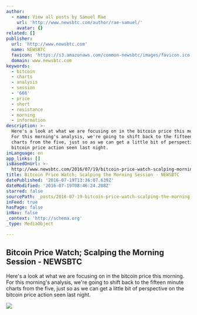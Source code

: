 ```yaml
---
author:
  - name: View all posts by Samuel Rae
    url: 'http://www.newsbtc.com/author/rae-samuel/'
    avatar: {}
related: []
publisher:
  url: 'http://www.newsbtc.com'
  name: NEWSBTC
  favicon: 'https://s3.amazonaws.com/common-newsbtc/images/favicon.ico'
  domain: www.newsbtc.com
keywords:
  - bitcoin
  - charts
  - analysis
  - session
  - '666'
  - price
  - short
  - resistance
  - morning
  - information
description: >-
  Here's a look at what we are focusing on in the bitcoin price this morning.
  For this morning's analysis, we're going to shift back to the fifteen minute
  charts from the five, just so as we can get a little bit of perspective on the
  bitcoin price action seen last night.
inLanguage: en
app_links: []
isBasedOnUrl: >-
  http://www.newsbtc.com/2016/07/19/bitcoin-price-watch-scalping-morning-session/
title: Bitcoin Price Watch; Scalping the Morning Session - NEWSBTC
datePublished: '2016-07-19T13:36:07.639Z'
dateModified: '2016-07-19T08:46:24.208Z'
starred: false
sourcePath: _posts/2016-07-19-bitcoin-price-watch-scalping-the-morning-session-newsbtc.md
inFeed: true
hasPage: false
inNav: false
_context: 'http://schema.org'
_type: MediaObject

---
```

<article style=""><h1>Bitcoin Price Watch; Scalping the Morning Session - NEWSBTC</h1><p>Here's a look at what we are focusing on in the bitcoin price this morning. For this morning's analysis, we're going to shift back to the fifteen minute charts from the five, just so as we can get a little bit of perspective on the bitcoin price action seen last night.</p><img src="http://s3.amazonaws.com/main-newsbtc-images/2016/07/19084925/Screen-Shot-2016-07-19-at-09.41.19.png" /></article>